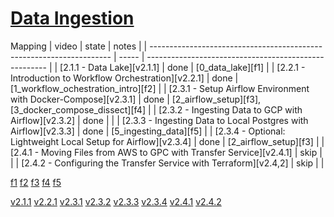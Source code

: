 # [Data Ingestion](https://github.com/DataTalksClub/data-engineering-zoomcamp/tree/main/week_2_data_ingestion)


Mapping
| video                                                                | state | notes                                                 |
| -------------------------------------------------------------------- | ----- | ----------------------------------------------------- |
| [2.1.1 - Data Lake][v2.1.1]                                          | done  | [0_data_lake][f1]                                     |
| [2.2.1 - Introduction to Workflow Orchestration][v2.2.1]             | done  | [1_workflow_ochestration_intro][f2]                   |
| [2.3.1 - Setup Airflow Environment with Docker-Compose][v2.3.1]      | done  | [2_airflow_setup][f3], [3_docker_compose_dissect][f4] |
| [2.3.2 - Ingesting Data to GCP with Airflow][v2.3.2]                 | done  |                                                       |
| [2.3.3 - Ingesting Data to Local Postgres with Airflow][v2.3.3]      | done  | [5_ingesting_data][f5]                                |
| [2.3.4 - Optional: Lightweight Local Setup for Airflow][v2.3.4]      | done  | [2_airflow_setup][f3]                                 |
| [2.4.1 - Moving Files from AWS to GPC with Transfer Service][v2.4.1] | skip  |                                                       |
| [2.4.2 - Configuring the Transfer Service with Terraform][v2.4,2]    | skip  |                                                       |


<!-- file links -->
[f1](./0_data_lake.md)
[f2](./1_workflow_ochestration_intro.md)
[f3](./2_airflow_setup.md)
[f4](./3_docker_compose_dissect.md)
[f5](./5_ingesting_data.md)


<!-- video links -->
[v2.1.1](https://www.youtube.com/watch?v=W3Zm6rjOq70&list=PL3MmuxUbc_hJed7dXYoJw8DoCuVHhGEQb&index=17)
[v2.2.1](https://www.youtube.com/watch?v=0yK7LXwYeD0&list=PL3MmuxUbc_hJed7dXYoJw8DoCuVHhGEQb&index=18)
[v2.3.1](https://www.youtube.com/watch?v=lqDMzReAtrw&list=PL3MmuxUbc_hJed7dXYoJw8DoCuVHhGEQb&index=19)
[v2.3.2](https://www.youtube.com/watch?v=9ksX9REfL8w&list=PL3MmuxUbc_hJed7dXYoJw8DoCuVHhGEQb&index=20)
[v2.3.3](https://www.youtube.com/watch?v=s2U8MWJH5xA&list=PL3MmuxUbc_hJed7dXYoJw8DoCuVHhGEQb&index=21)
[v2.3.4](https://www.youtube.com/watch?v=A1p5LQ0zzaQ&list=PL3MmuxUbc_hJed7dXYoJw8DoCuVHhGEQb&index=22)
[v2.4.1](https://www.youtube.com/watch?v=rFOFTfD1uGk&list=PL3MmuxUbc_hJed7dXYoJw8DoCuVHhGEQb&index=23)
[v2.4.2](https://www.youtube.com/watch?v=VhmmbqpIzeI&list=PL3MmuxUbc_hJed7dXYoJw8DoCuVHhGEQb&index=24)